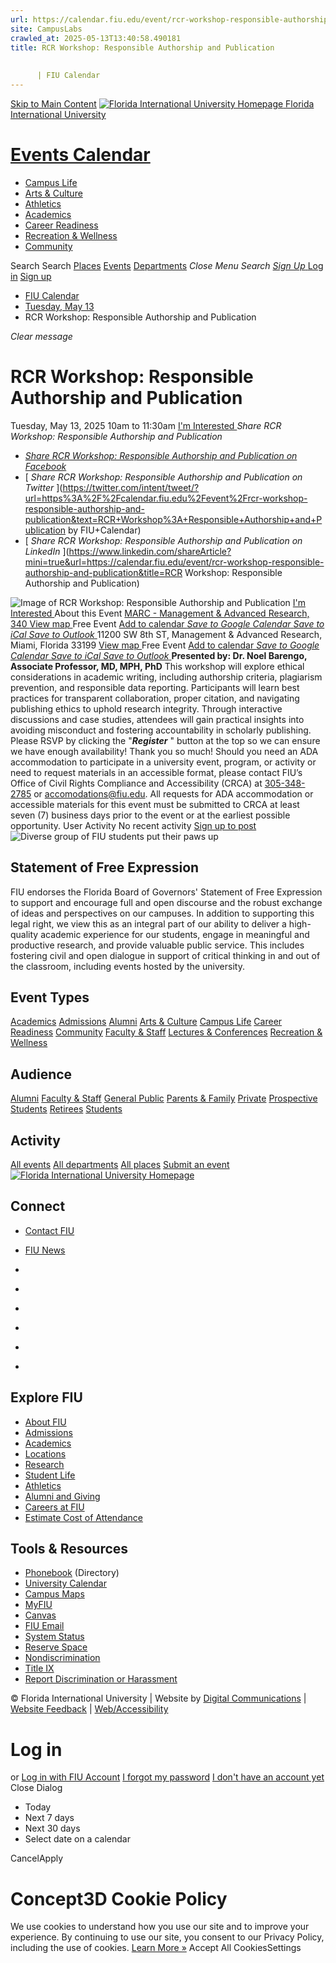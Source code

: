 ```yaml
---
url: https://calendar.fiu.edu/event/rcr-workshop-responsible-authorship-and-publication
site: CampusLabs
crawled_at: 2025-05-13T13:40:58.490181
title: RCR Workshop: Responsible Authorship and Publication
    
    
      | FIU Calendar
---
```


[Skip to Main Content](https://calendar.fiu.edu/event/rcr-workshop-responsible-authorship-and-publication#main-content)
[![Florida International University Homepage](https://digicdn.fiu.edu/core/_assets/images/logo-top.png) Florida International University](https://www.fiu.edu)
# [Events Calendar ](https://calendar.fiu.edu/)
  * [Campus Life](https://calendar.fiu.edu/calendar?event_types%5B%5D=127595)
  * [Arts & Culture](https://calendar.fiu.edu/calendar?event_types%5B%5D=127590)
  * [Athletics](https://fiusports.com/calendar)
  * [Academics](https://calendar.fiu.edu/calendar?event_types%5B%5D=127582)
  * [Career Readiness](https://calendar.fiu.edu/calendar?event_types%5B%5D=127584)
  * [Recreation & Wellness](https://calendar.fiu.edu/calendar?event_types%5B%5D=127603)
  * [Community](https://calendar.fiu.edu/calendar?event_types%5B%5D=127601)


Search Search
[Places](https://calendar.fiu.edu/search/places) [Events](https://calendar.fiu.edu/calendar) [Departments](https://calendar.fiu.edu/search/departments)
_Close Menu_
_Search_ [ _Sign Up_ ](https://calendar.fiu.edu/signup)
[Log in](https://calendar.fiu.edu/auth/shib_login?previous_url=https%3A%2F%2Fcalendar.fiu.edu%2Fevent%2Frcr-workshop-responsible-authorship-and-publication) [Sign up](https://calendar.fiu.edu/signup)
  * [FIU Calendar](https://calendar.fiu.edu/)
  * [Tuesday, May 13](https://calendar.fiu.edu/calendar/day/2025/5/13)
  * RCR Workshop: Responsible Authorship and Publication


_Clear message_
# RCR Workshop: Responsible Authorship and Publication
Tuesday, May 13, 2025 10am to 11:30am 
[ I'm Interested ](https://calendar.fiu.edu/event/49277024550182/confirm?return=https%3A%2F%2Fcalendar.fiu.edu%2Fevent%2Frcr-workshop-responsible-authorship-and-publication)
_Share RCR Workshop: Responsible Authorship and Publication_
  * [ _Share RCR Workshop: Responsible Authorship and Publication on Facebook_ ](https://www.facebook.com/sharer/sharer.php?u=https://calendar.fiu.edu/event/rcr-workshop-responsible-authorship-and-publication)
  * [ _Share RCR Workshop: Responsible Authorship and Publication on Twitter_ ](https://twitter.com/intent/tweet/?url=https%3A%2F%2Fcalendar.fiu.edu%2Fevent%2Frcr-workshop-responsible-authorship-and-publication&text=RCR+Workshop%3A+Responsible+Authorship+and+Publication by FIU+Calendar)
  * [ _Share RCR Workshop: Responsible Authorship and Publication on LinkedIn_ ](https://www.linkedin.com/shareArticle?mini=true&url=https://calendar.fiu.edu/event/rcr-workshop-responsible-authorship-and-publication&title=RCR Workshop: Responsible Authorship and Publication)


![Image of RCR Workshop: Responsible Authorship and Publication](https://localist-images.azureedge.net/photos/664326/card/7eb1b843932ccca9c16245cc99f64d88370c9c69.jpg)
[ I'm Interested ](https://calendar.fiu.edu/event/49277024550182/confirm?return=https%3A%2F%2Fcalendar.fiu.edu%2Fevent%2Frcr-workshop-responsible-authorship-and-publication)
About this Event
[ MARC - Management & Advanced Research, 340 ](https://calendar.fiu.edu/marc) [View map ](https://calendar.fiu.edu/event/rcr-workshop-responsible-authorship-and-publication#about_map) Free Event
[Add to calendar ](https://calendar.fiu.edu/event/rcr-workshop-responsible-authorship-and-publication)
[ _Save to Google Calendar_ ](https://calendar.google.com/calendar/event?action=TEMPLATE&dates=20250513T140000Z%2F20250513T153000Z&details=Presented+by%3A+Dr.+Noel+Barengo%2C+Associate+Professor%2C+MD%2C+MPH%2C+PhD+%0A%0AThis+workshop+will+explore+ethical+considerations+in+academic+writing%2C+including+authorship+criteria%2C+plagiarism+prevention%2C+and+responsible+data+reporting.+Participants+will+learn+best+practices+for+transparent+collaboration%2C+proper+citation%2C+and+navigating+publishing+ethics+to+uphold+research+integrity.+Through+interactive+discussions+and+case+studies%2C+attendees+will+gain+practical+insights+into+avoiding+misconduct+and+fostering+accountability+in+scholarly+publishing.%0A%0APlease+RSVP+by+clicking+the+%22Register%22+button+at+the+top+so+we+can+ensure+we+have+enough+availability%21+Thank+you+so+much%21%0A%0Ahttps%3A%2F%2Fcalendar.fiu.edu%2Fevent%2Frcr-workshop-responsible-authorship-and-publication&location=MARC+-+Management+%26+Advanced+Research&sprop=website%3Acalendar.fiu.edu&text=RCR+Workshop%3A+Responsible+Authorship+and+Publication "Save to Google Calendar") [ _Save to iCal_ ](https://calendar.fiu.edu/event/rcr-workshop-responsible-authorship-and-publication.ics "Save to iCal") [ _Save to Outlook_ ](https://calendar.fiu.edu/event/rcr-workshop-responsible-authorship-and-publication.ics "Save to Outlook")
11200 SW 8th ST, Management & Advanced Research, Miami, Florida 33199
[View map ](https://calendar.fiu.edu/event/rcr-workshop-responsible-authorship-and-publication#about_map) Free Event
[Add to calendar ](https://calendar.fiu.edu/event/rcr-workshop-responsible-authorship-and-publication)
[ _Save to Google Calendar_ ](https://calendar.google.com/calendar/event?action=TEMPLATE&dates=20250513T140000Z%2F20250513T153000Z&details=Presented+by%3A+Dr.+Noel+Barengo%2C+Associate+Professor%2C+MD%2C+MPH%2C+PhD+%0A%0AThis+workshop+will+explore+ethical+considerations+in+academic+writing%2C+including+authorship+criteria%2C+plagiarism+prevention%2C+and+responsible+data+reporting.+Participants+will+learn+best+practices+for+transparent+collaboration%2C+proper+citation%2C+and+navigating+publishing+ethics+to+uphold+research+integrity.+Through+interactive+discussions+and+case+studies%2C+attendees+will+gain+practical+insights+into+avoiding+misconduct+and+fostering+accountability+in+scholarly+publishing.%0A%0APlease+RSVP+by+clicking+the+%22Register%22+button+at+the+top+so+we+can+ensure+we+have+enough+availability%21+Thank+you+so+much%21%0A%0Ahttps%3A%2F%2Fcalendar.fiu.edu%2Fevent%2Frcr-workshop-responsible-authorship-and-publication&location=MARC+-+Management+%26+Advanced+Research&sprop=website%3Acalendar.fiu.edu&text=RCR+Workshop%3A+Responsible+Authorship+and+Publication "Save to Google Calendar") [ _Save to iCal_ ](https://calendar.fiu.edu/event/rcr-workshop-responsible-authorship-and-publication.ics "Save to iCal") [ _Save to Outlook_ ](https://calendar.fiu.edu/event/rcr-workshop-responsible-authorship-and-publication.ics "Save to Outlook")
**Presented by: Dr. Noel Barengo, Associate Professor, MD, MPH, PhD**
This workshop will explore ethical considerations in academic writing, including authorship criteria, plagiarism prevention, and responsible data reporting. Participants will learn best practices for transparent collaboration, proper citation, and navigating publishing ethics to uphold research integrity. Through interactive discussions and case studies, attendees will gain practical insights into avoiding misconduct and fostering accountability in scholarly publishing.
Please RSVP by clicking the "**_Register_** " button at the top so we can ensure we have enough availability! Thank you so much! 
Should you need an ADA accommodation to participate in a university event, program, or activity or need to request materials in an accessible format, please contact FIU’s Office of Civil Rights Compliance and Accessibility (CRCA) at [305-348-2785](tel:3053482785) or accomodations@fiu.edu. All requests for ADA accommodation or accessible materials for this event must be submitted to CRCA at least seven (7) business days prior to the event or at the earliest possible opportunity. 
User Activity
No recent activity
[Sign up to post](https://calendar.fiu.edu/auth/shib_login?previous_url=https%3A%2F%2Fcalendar.fiu.edu%2Fevent%2Frcr-workshop-responsible-authorship-and-publication)
![Diverse group of FIU students put their paws up](https://www.fiu.edu/_assets/images/thumbnail-students-paw.jpg)
## Statement of Free Expression
FIU endorses the Florida Board of Governors' Statement of Free Expression to support and encourage full and open discourse and the robust exchange of ideas and perspectives on our campuses. In addition to supporting this legal right, we view this as an integral part of our ability to deliver a high-quality academic experience for our students, engage in meaningful and productive research, and provide valuable public service. This includes fostering civil and open dialogue in support of critical thinking in and out of the classroom, including events hosted by the university.
## Event Types
[Academics](https://calendar.fiu.edu/calendar?event_types%5B%5D=127582)
[Admissions](https://calendar.fiu.edu/calendar?event_types%5B%5D=127583)
[Alumni](https://calendar.fiu.edu/calendar?event_types%5B%5D=127589)
[Arts & Culture](https://calendar.fiu.edu/calendar?event_types%5B%5D=127590)
[Campus Life](https://calendar.fiu.edu/calendar?event_types%5B%5D=127595)
[Career Readiness](https://calendar.fiu.edu/calendar?event_types%5B%5D=127584)
[Community](https://calendar.fiu.edu/calendar?event_types%5B%5D=127601)
[Faculty & Staff](https://calendar.fiu.edu/calendar?event_types%5B%5D=127602)
[Lectures & Conferences](https://calendar.fiu.edu/calendar?event_types%5B%5D=127587)
[Recreation & Wellness](https://calendar.fiu.edu/calendar?event_types%5B%5D=127603)
## Audience
[Alumni](https://calendar.fiu.edu/calendar?event_types%5B%5D=121721)
[Faculty & Staff](https://calendar.fiu.edu/calendar?event_types%5B%5D=121720)
[General Public](https://calendar.fiu.edu/calendar?event_types%5B%5D=121722)
[Parents & Family](https://calendar.fiu.edu/calendar?event_types%5B%5D=36918157286658)
[Private](https://calendar.fiu.edu/calendar?event_types%5B%5D=129753)
[Prospective Students](https://calendar.fiu.edu/calendar?event_types%5B%5D=121723)
[Retirees](https://calendar.fiu.edu/calendar?event_types%5B%5D=37290279036119)
[Students](https://calendar.fiu.edu/calendar?event_types%5B%5D=121719)
## Activity
[All events](https://calendar.fiu.edu/search?what=events)
[All departments](https://calendar.fiu.edu/search/departments)
[All places](https://calendar.fiu.edu/search?what=places)
[Submit an event](https://calendar.fiu.edu/admin/events/new/basic-information)
[ ![Florida International University Homepage](https://digicdn.fiu.edu/core/_assets/images/footer-logo.svg) ](https://www.fiu.edu/)
## Connect
  * [Contact FIU](https://www.fiu.edu/about/contact-us/index.html)
  * [FIU News](https://news.fiu.edu/)


  * [](https://www.instagram.com/fiuinstagram/)
  * [](https://www.linkedin.com/school/florida-international-university/)
  * [](https://www.facebook.com/floridainternational)
  * [](https://twitter.com/fiu)
  * [](https://www.youtube.com/user/FloridaInternational)
  * [](https://flickr.com/photos/fiu)


## Explore FIU
  * [About FIU](https://www.fiu.edu/about/index.html)
  * [Admissions](https://www.fiu.edu/admissions/index.html)
  * [Academics](https://www.fiu.edu/academics/index.html)
  * [Locations](https://www.fiu.edu/locations/index.html)
  * [Research](https://www.fiu.edu/research/index.html)
  * [Student Life](https://www.fiu.edu/student-life/index.html)
  * [Athletics](https://www.fiu.edu/athletics/index.html)
  * [Alumni and Giving](https://www.fiu.edu/alumni-and-giving/index.html)
  * [Careers at FIU](https://hr.fiu.edu/careers/)
  * [Estimate Cost of Attendance](https://onestop.fiu.edu/finances/estimate-your-costs/)


## Tools & Resources
  * [Phonebook](https://phonebook.fiu.edu) (Directory)
  * [University Calendar](https://calendar.fiu.edu/)
  * [Campus Maps](https://campusmaps.fiu.edu/)
  * [MyFIU](https://my.fiu.edu/)
  * [Canvas](https://canvas.fiu.edu)
  * [FIU Email](http://mail.fiu.edu/)
  * [System Status](https://fiu.service-now.com/sp?id=services_status)
  * [Reserve Space](https://reservespace.fiu.edu/make-reservation/)
  * [Nondiscrimination](https://ace.fiu.edu/civil-rights-and-accessibility/harassment-and-discrimination/)
  * [Title IX](https://ace.fiu.edu/title-ix/)
  * [Report Discrimination or Harassment](https://report.fiu.edu/)


© Florida International University  | Website by [Digital Communications](https://stratcomm.fiu.edu/digital-print/websites/) | [Website Feedback](https://webforms.fiu.edu/view.php?id=370774&element_5=https://calendar.fiu.edu/https://calendar.fiu.edu/) | [Web/Accessibility](https://accessibility.fiu.edu/)
# Log in
or
[Log in with FIU Account](https://calendar.fiu.edu/auth/shib_login?previous_url=https%3A%2F%2Fcalendar.fiu.edu%2Fevent%2Frcr-workshop-responsible-authorship-and-publication)
[I forgot my password](https://calendar.fiu.edu/auth/forgot) [I don't have an account yet](https://calendar.fiu.edu/signup)
Close Dialog[](javascript:;)[](javascript:;)
  * Today
  * Next 7 days
  * Next 30 days
  * Select date on a calendar


CancelApply
# Concept3D Cookie Policy
We use cookies to understand how you use our site and to improve your experience. By continuing to use our site, you consent to our Privacy Policy, including the use of cookies. [Learn More »](https://concept3d.com/concept3d-privacy-policy/)
Accept All CookiesSettings
